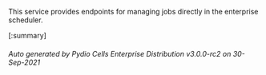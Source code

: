 






This service provides endpoints for managing jobs directly in the enterprise scheduler.

[:summary]

###### Auto generated by Pydio Cells Enterprise Distribution v3.0.0-rc2 on 30-Sep-2021
